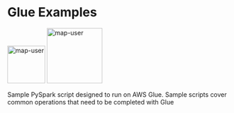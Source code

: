 # Glue Examples

<img width="85" alt="map-user" src="https://img.shields.io/badge/views-1684-green"> <img width="125" alt="map-user" src="https://img.shields.io/badge/unique visits-340-green">

Sample PySpark script designed to run on AWS Glue. Sample scripts cover common operations that need to be completed with Glue
